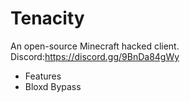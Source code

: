 # Tenacity
An open-source Minecraft hacked client.
Discord:https://discord.gg/9BnDa84gWy

* Features
* Bloxd Bypass
